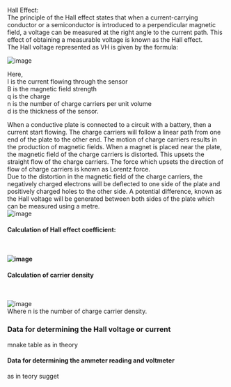 Hall Effect:<br>
The principle of the Hall effect states that when a current-carrying conductor or a semiconductor is introduced to a perpendicular magnetic field, a voltage can be measured at the right angle to the current path. This effect of obtaining a measurable voltage is known as the Hall effect. <br>
The Hall voltage represented as VH is given by the formula:
   
   ![image](https://user-images.githubusercontent.com/72906969/217445038-f446ae2c-ee0d-48fe-979f-75061286e266.png)  <br>

 
Here,<br>
I is the current flowing through the sensor<br>
B is the magnetic field strength<br>
q is the charge<br>
n is the number of charge carriers per unit volume<br>
d is the thickness of the sensor.<br>


When a conductive plate is connected to a circuit with a battery, then a current start flowing. The charge carriers will follow a linear path from one end of the plate to the other end. The motion of charge carriers results in the production of magnetic fields. When a magnet is placed near the plate, the magnetic field of the charge carriers is distorted. This upsets the straight flow of the charge carriers. The force which upsets the direction of flow of charge carriers is known as Lorentz force.<br>
Due to the distortion in the magnetic field of the charge carriers, the negatively charged electrons will be deflected to one side of the plate and positively charged holes to the other side. A potential difference, known as the Hall voltage will be generated between both sides of the plate which can be measured using a metre.<br>
![image](https://user-images.githubusercontent.com/72906969/217445292-4582dfc4-f220-4b33-8b27-d5b3df1b8619.png) 
<br> 

<h4><b>Calculation of Hall effect coefficient:</b><h4> <br>
  
 ![image](https://user-images.githubusercontent.com/72906969/217446213-8a04635a-fc71-4ee5-a459-cdeb839f5a3f.png)
<br>

 

 <h4>Calculation of carrier density</h4> <br>

 ![image](https://user-images.githubusercontent.com/72906969/217446481-33c878ae-bcd4-46c3-b0b9-80a775cc7f2f.png) <br>
Where n is the number of charge carrier density.<br>


 <h3>Data for determining the Hall voltage or current</h3>
 
 
 
 mnake table as in theory <br>
 
 
 <h4> Data for determining the ammeter reading and voltmeter </h4>
 as in teory sugget <br>
 
 
 
 
 	 	 	 	 	 	 	 	 



